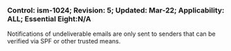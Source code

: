 ### Control: ism-1024; Revision: 5; Updated: Mar-22; Applicability: ALL; Essential Eight:N/A
<p>Notifications of undeliverable emails are only sent to senders that can be verified via SPF or other trusted means.</p>
